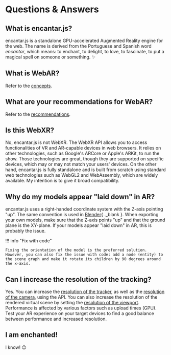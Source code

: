 # Questions & Answers

## What is encantar.js?

encantar.js is a standalone GPU-accelerated Augmented Reality engine for the web. The name is derived from the Portuguese and Spanish word _encantar_, which means: to enchant, to delight, to love, to fascinate, to put a magical spell on someone or something. :sparkles:

## What is WebAR?

Refer to the [concepts](./tutorial/concepts.md).

## What are your recommendations for WebAR?

Refer to the [recommendations](./recommendations.md).

## Is this WebXR?

No, encantar.js is not WebXR. The WebXR API allows you to access functionalities of VR and AR-capable devices in web browsers. It relies on other technologies, such as Google's ARCore or Apple's ARKit, to run the show. Those technologies are great, though they are supported on specific devices, which may or may not match your users' devices. On the other hand, encantar.js is fully standalone and is built from scratch using standard web technologies such as WebGL2 and WebAssembly, which are widely available. My intention is to give it broad compatibility.

## Why do my models appear "laid down" in AR?

encantar.js uses a right-handed coordinate system with the Z-axis pointing "up". The same convention is used in [Blender](https://www.blender.org){ ._blank }. When exporting your own models, make sure that the Z-axis points "up" and that the ground plane is the XY-plane. If your models appear "laid down" in AR, this is probably the issue.

!!! info "Fix with code"

    Fixing the orientation of the model is the preferred solution. However, you can also fix the issue with code: add a node (entity) to the scene graph and make it rotate its children by 90 degrees around the x-axis.

## Can I increase the resolution of the tracking?

Yes. You can increase the [resolution of the tracker](api/image-tracker.md#instantiation), as well as the [resolution of the camera](api/camera-source.md#instantiation), using the API. You can also increase the resolution of the rendered virtual scene by setting the [resolution of the viewport](api/viewport.md#instantiation). Performance is affected by various factors such as upload times (GPU). Test your AR experience on your target devices to find a good balance between performance and increased resolution.

## I am enchanted!

I know! :wink: